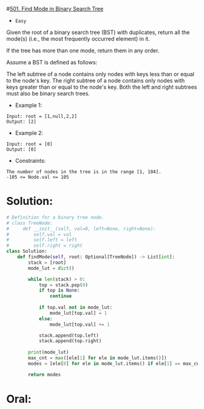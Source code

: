 #[501. Find Mode in Binary Search Tree](https://leetcode.com/problems/find-mode-in-binary-search-tree/description/) 
+ `Easy`

Given the root of a binary search tree (BST) with duplicates, return all the mode(s) (i.e., the most frequently occurred element) in it.

If the tree has more than one mode, return them in any order.

Assume a BST is defined as follows:

The left subtree of a node contains only nodes with keys less than or equal to the node's key.
The right subtree of a node contains only nodes with keys greater than or equal to the node's key.
Both the left and right subtrees must also be binary search trees.


+ Example 1:

```
Input: root = [1,null,2,2]
Output: [2]
```

+ Example 2:

```
Input: root = [0]
Output: [0]
```


+ Constraints:

```
The number of nodes in the tree is in the range [1, 104].
-105 <= Node.val <= 105
```

# Solution:
```python {.line-numbers}
# Definition for a binary tree node.
# class TreeNode:
#     def __init__(self, val=0, left=None, right=None):
#         self.val = val
#         self.left = left
#         self.right = right
class Solution:
    def findMode(self, root: Optional[TreeNode]) -> List[int]:
        stack = [root]
        mode_lut = dict()

        while len(stack) > 0:
            top = stack.pop(0)
            if top is None:
                continue
                
            if top.val not in mode_lut:
                mode_lut[top.val] = 1
            else:
                mode_lut[top.val] += 1

            stack.append(top.left)
            stack.append(top.right)
        
        print(mode_lut)
        max_cnt = max([ele[1] for ele in mode_lut.items()])
        modes = [ele[0] for ele in mode_lut.items() if ele[1] == max_cnt]

        return modes
```

# Oral:
